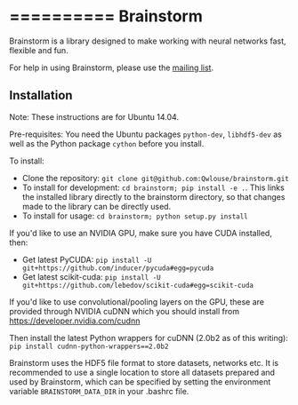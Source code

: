 ==========
Brainstorm
==========

Brainstorm is a library designed to make working with neural networks fast, flexible and fun.

For help in using Brainstorm, please use the [mailing list](https://groups.google.com/forum/#!forum/mailstorm).

Installation
------------

Note: These instructions are for Ubuntu 14.04.

Pre-requisites: You need the Ubuntu packages `python-dev`, `libhdf5-dev` as well as the Python package `cython` before you install. 

To install:

* Clone the repository: `git clone git@github.com:Qwlouse/brainstorm.git`
* To install for development: `cd brainstorm; pip install -e .`. This links the installed library directly to the brainstorm directory, so that changes made to the library can be directly used.
* To install for usage: `cd brainstorm; python setup.py install`

If you'd like to use an NVIDIA GPU, make sure you have CUDA installed, then:

* Get latest PyCUDA: `pip install -U git+https://github.com/inducer/pycuda#egg=pycuda`
* Get latest scikit-cuda: `pip install -U git+https://github.com/lebedov/scikit-cuda#egg=scikit-cuda`

If you'd like to use convolutional/pooling layers on the GPU, these are provided through NVIDIA cuDNN which you should install from https://developer.nvidia.com/cudnn

Then install the latest Python wrappers for cuDNN (2.0b2 as of this writing): `pip install cudnn-python-wrappers==2.0b2`

Brainstorm uses the HDF5 file format to store datasets, networks etc. It is recommended to use a single location to store all datasets prepared and used by Brainstorm, which can be specified by setting the environment variable `BRAINSTORM_DATA_DIR` in your .bashrc file.

